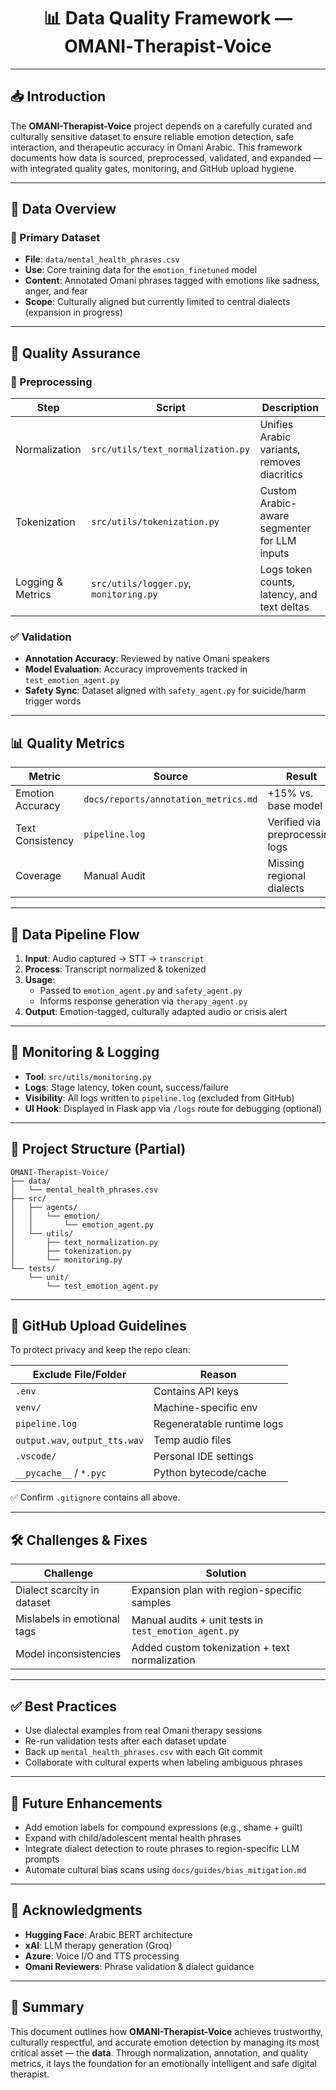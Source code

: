 

<h1 align="center">📊 Data Quality Framework — OMANI‑Therapist‑Voice</h1>

---

## 📥 Introduction

The **OMANI-Therapist-Voice** project depends on a carefully curated and culturally sensitive dataset to ensure reliable emotion detection, safe interaction, and therapeutic accuracy in Omani Arabic. This framework documents how data is sourced, preprocessed, validated, and expanded — with integrated quality gates, monitoring, and GitHub upload hygiene.

---

## 📂 Data Overview

### 🧾 Primary Dataset

- **File**: `data/mental_health_phrases.csv`  
- **Use**: Core training data for the `emotion_finetuned` model  
- **Content**: Annotated Omani phrases tagged with emotions like sadness, anger, and fear  
- **Scope**: Culturally aligned but currently limited to central dialects (expansion in progress)

---

## 🧹 Quality Assurance

### 🧼 Preprocessing

| Step              | Script                                | Description                                       |
|-------------------|----------------------------------------|---------------------------------------------------|
| Normalization     | `src/utils/text_normalization.py`     | Unifies Arabic variants, removes diacritics       |
| Tokenization      | `src/utils/tokenization.py`           | Custom Arabic-aware segmenter for LLM inputs      |
| Logging & Metrics | `src/utils/logger.py`, `monitoring.py`| Logs token counts, latency, and text deltas       |

### ✅ Validation

- **Annotation Accuracy**: Reviewed by native Omani speakers  
- **Model Evaluation**: Accuracy improvements tracked in `test_emotion_agent.py`  
- **Safety Sync**: Dataset aligned with `safety_agent.py` for suicide/harm trigger words  

---

## 📊 Quality Metrics

| Metric      | Source                         | Result                          |
|-------------|--------------------------------|---------------------------------|
| Emotion Accuracy | `docs/reports/annotation_metrics.md` | +15% vs. base model            |
| Text Consistency | `pipeline.log`             | Verified via preprocessing logs |
| Coverage     | Manual Audit                  | Missing regional dialects       |

---

## 🧩 Data Pipeline Flow

1. **Input**: Audio captured → STT → `transcript`  
2. **Process**: Transcript normalized & tokenized  
3. **Usage**:
   - Passed to `emotion_agent.py` and `safety_agent.py`
   - Informs response generation via `therapy_agent.py`
4. **Output**: Emotion-tagged, culturally adapted audio or crisis alert

---

## 🧠 Monitoring & Logging

- **Tool**: `src/utils/monitoring.py`  
- **Logs**: Stage latency, token count, success/failure  
- **Visibility**: All logs written to `pipeline.log` (excluded from GitHub)  
- **UI Hook**: Displayed in Flask app via `/logs` route for debugging (optional)

---

## 📁 Project Structure (Partial)

```text
OMANI-Therapist-Voice/
├── data/
│   └── mental_health_phrases.csv
├── src/
│   ├── agents/
│   │   └── emotion/
│   │       └── emotion_agent.py
│   └── utils/
│       ├── text_normalization.py
│       ├── tokenization.py
│       └── monitoring.py
└── tests/
    └── unit/
        └── test_emotion_agent.py
````

---

## 🚫 GitHub Upload Guidelines

To protect privacy and keep the repo clean:

| Exclude File/Folder            | Reason                     |
| ------------------------------ | -------------------------- |
| `.env`                         | Contains API keys          |
| `venv/`                        | Machine-specific env       |
| `pipeline.log`                 | Regeneratable runtime logs |
| `output.wav`, `output_tts.wav` | Temp audio files           |
| `.vscode/`                     | Personal IDE settings      |
| `__pycache__` / `*.pyc`        | Python bytecode/cache      |

✅ Confirm `.gitignore` contains all above.

---

## 🛠 Challenges & Fixes

| Challenge                   | Solution                                              |
| --------------------------- | ----------------------------------------------------- |
| Dialect scarcity in dataset | Expansion plan with region-specific samples           |
| Mislabels in emotional tags | Manual audits + unit tests in `test_emotion_agent.py` |
| Model inconsistencies       | Added custom tokenization + text normalization        |

---

## ✅ Best Practices

* Use dialectal examples from real Omani therapy sessions
* Re-run validation tests after each dataset update
* Back up `mental_health_phrases.csv` with each Git commit
* Collaborate with cultural experts when labeling ambiguous phrases

---

## 🚀 Future Enhancements

* Add emotion labels for compound expressions (e.g., shame + guilt)
* Expand with child/adolescent mental health phrases
* Integrate dialect detection to route phrases to region-specific LLM prompts
* Automate cultural bias scans using `docs/guides/bias_mitigation.md`

---

## 🙏 Acknowledgments

* **Hugging Face**: Arabic BERT architecture
* **xAI**: LLM therapy generation (Groq)
* **Azure**: Voice I/O and TTS processing
* **Omani Reviewers**: Phrase validation & dialect guidance

---
## 📌 Summary

This document outlines how **OMANI-Therapist-Voice** achieves trustworthy, culturally respectful, and accurate emotion detection by managing its most critical asset — the **data**. Through normalization, annotation, and quality metrics, it lays the foundation for an emotionally intelligent and safe digital therapist.
